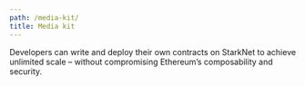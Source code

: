 ```yaml
---
path: /media-kit/
title: Media kit
---
```

Developers can write and deploy their own contracts on StarkNet to achieve unlimited scale – without compromising Ethereum’s composability and security.